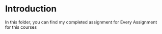 # Introduction

In this folder, you can find my completed assignment for Every Assignment for this courses
